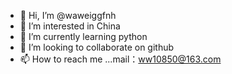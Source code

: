 - 👋 Hi, I’m @waweiggfnh
- 👀 I’m interested in China
- 🌱 I’m currently learning python
- 💞️ I’m looking to collaborate on github
- 📫 How to reach me ...mail：ww10850@163.com

<!---
waweiggfnh/waweiggfnh is a ✨ special ✨ repository because its `README.md` (this file) appears on your GitHub profile.
You can click the Preview link to take a look at your changes.
--->
